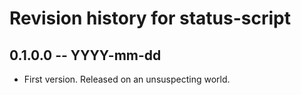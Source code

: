 # Revision history for status-script

## 0.1.0.0 -- YYYY-mm-dd

* First version. Released on an unsuspecting world.
